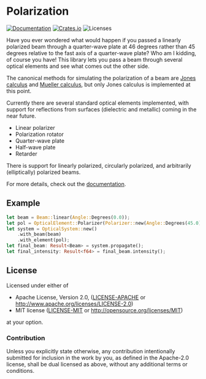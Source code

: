 # Polarization
[![Documentation](https://docs.rs/polarization/badge.svg)](https://docs.rs/polarization)
[![Crates.io](https://img.shields.io/crates/v/polarization.svg)](https://crates.io/crates/polarization)
![Licenses](https://img.shields.io/crates/l/polarization.svg)

Have you ever wondered what would happen if you passed a linearly polarized beam
through a quarter-wave plate at 46 degrees rather than 45 degrees relative to the
fast axis of a quarter-wave plate? Who am I kidding, of course you have! This
library lets you pass a beam through several optical elements and see what comes
out the other side.

The canonical methods for simulating the polarization of a beam are
[Jones calculus](https://en.wikipedia.org/wiki/Jones_calculus) and
[Mueller calculus](https://en.wikipedia.org/wiki/Mueller_calculus), but only Jones calculus
is implemented at this point.

Currently there are several standard optical elements implemented, with support for reflections
from surfaces (dielectric and metallic) coming in the near future.
* Linear polarizer
* Polarization rotator
* Quarter-wave plate
* Half-wave plate
* Retarder

There is support for linearly polarized, circularly polarized, and arbitrarily
(elliptically) polarized beams.

For more details, check out the [documentation](https://docs.rs/polarization).

## Example
```rust
let beam = Beam::linear(Angle::Degrees(0.0));
let pol = OpticalElement::Polarizer(Polarizer::new(Angle::Degrees(45.0)));
let system = OpticalSystem::new()
    .with_beam(beam)
    .with_element(pol);
let final_beam: Result<Beam> = system.propagate();
let final_intensity: Result<f64> = final_beam.intensity();
```

## License

Licensed under either of

 * Apache License, Version 2.0, ([LICENSE-APACHE](LICENSE-APACHE) or http://www.apache.org/licenses/LICENSE-2.0)
 * MIT license ([LICENSE-MIT](LICENSE-MIT) or http://opensource.org/licenses/MIT)

at your option.

### Contribution

Unless you explicitly state otherwise, any contribution intentionally
submitted for inclusion in the work by you, as defined in the Apache-2.0
license, shall be dual licensed as above, without any additional terms or
conditions.
